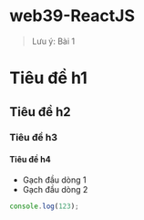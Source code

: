 # web39-ReactJS 
> Lưu ý: Bài 1

# Tiêu đề h1
## Tiêu đề h2
### Tiêu đề h3
#### Tiêu đề h4

- Gạch đầu dòng 1
- Gạch đầu dòng 2

``` js
console.log(123);
```